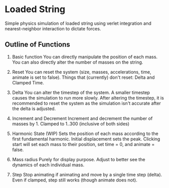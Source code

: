 # Loaded String

Simple physics simulation of loaded string using verlet integration and nearest-neighbor interaction to dictate forces.

## Outline of Functions
1. Basic function
You can directly manipulate the position of each mass. You can also directly alter the number of masses on the string.

2. Reset
You can reset the system (size, masses, accelerations, time, animate is set to false).
Things that (currently) don't reset: Delta and Clamped Time.

3. Delta
You can alter the timestep of the system. A smaller timestep causes the simulation to run more slowly.
After altering the timestep, it is recommended to reset the system as the simulation isn't accurate after the delta is adjusted.

4. Increment and Decrement
Increment and decrement the number of masses by 1. Clamped to 1..300 (inclusive of both sides)

5. Harmonic State (WIP)
Sets the position of each mass according to the first fundamental harmonic. 
Initial displacement sets the peak. Clicking start will set each mass to their position, set time = 0, and animate = false.

6. Mass radius
Purely for display purpose. Adjust to better see the dynamics of each individual mass.

7. Step
Stop animating if animating and move by a single time step (delta). Even if clamped, step still works (though animate does not).